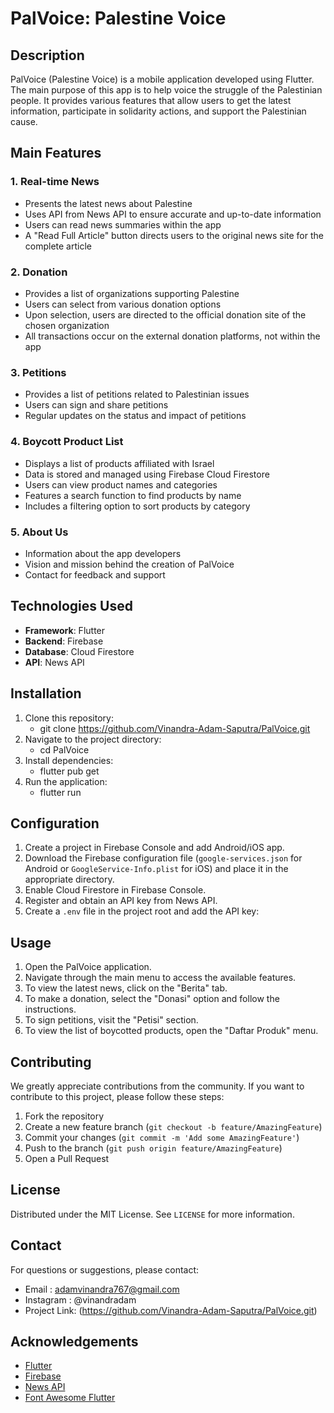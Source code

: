 # PalVoice: Palestine Voice

## Description

PalVoice (Palestine Voice) is a mobile application developed using Flutter. The main purpose of this app is to help voice the struggle of the Palestinian people. It provides various features that allow users to get the latest information, participate in solidarity actions, and support the Palestinian cause.

## Main Features

### 1. Real-time News

- Presents the latest news about Palestine
- Uses API from News API to ensure accurate and up-to-date information
- Users can read news summaries within the app
- A "Read Full Article" button directs users to the original news site for the complete article

### 2. Donation

- Provides a list of organizations supporting Palestine
- Users can select from various donation options
- Upon selection, users are directed to the official donation site of the chosen organization
- All transactions occur on the external donation platforms, not within the app

### 3. Petitions

- Provides a list of petitions related to Palestinian issues
- Users can sign and share petitions
- Regular updates on the status and impact of petitions

### 4. Boycott Product List

- Displays a list of products affiliated with Israel
- Data is stored and managed using Firebase Cloud Firestore
- Users can view product names and categories
- Features a search function to find products by name
- Includes a filtering option to sort products by category

### 5. About Us

- Information about the app developers
- Vision and mission behind the creation of PalVoice
- Contact for feedback and support

## Technologies Used

- **Framework**: Flutter
- **Backend**: Firebase
- **Database**: Cloud Firestore
- **API**: News API

## Installation

1. Clone this repository:
   - git clone https://github.com/Vinandra-Adam-Saputra/PalVoice.git
2. Navigate to the project directory:
   - cd PalVoice
3. Install dependencies:
   - flutter pub get
4. Run the application:
   - flutter run
  
## Configuration

1. Create a project in Firebase Console and add Android/iOS app.
2. Download the Firebase configuration file (`google-services.json` for Android or `GoogleService-Info.plist` for iOS) and place it in the appropriate directory.
3. Enable Cloud Firestore in Firebase Console.
4. Register and obtain an API key from News API.
5. Create a `.env` file in the project root and add the API key:

## Usage

1. Open the PalVoice application.
2. Navigate through the main menu to access the available features.
3. To view the latest news, click on the "Berita" tab.
4. To make a donation, select the "Donasi" option and follow the instructions.
5. To sign petitions, visit the "Petisi" section.
6. To view the list of boycotted products, open the "Daftar Produk" menu.

## Contributing

We greatly appreciate contributions from the community. If you want to contribute to this project, please follow these steps:

1. Fork the repository
2. Create a new feature branch (`git checkout -b feature/AmazingFeature`)
3. Commit your changes (`git commit -m 'Add some AmazingFeature'`)
4. Push to the branch (`git push origin feature/AmazingFeature`)
5. Open a Pull Request

## License

Distributed under the MIT License. See `LICENSE` for more information.

## Contact

For questions or suggestions, please contact:

- Email : adamvinandra767@gmail.com
- Instagram : @vinandradam
- Project Link: (https://github.com/Vinandra-Adam-Saputra/PalVoice.git)

## Acknowledgements

- [Flutter](https://flutter.dev/)
- [Firebase](https://firebase.google.com/)
- [News API](https://newsapi.org/)
- [Font Awesome Flutter](https://pub.dev/packages/font_awesome_flutter)

